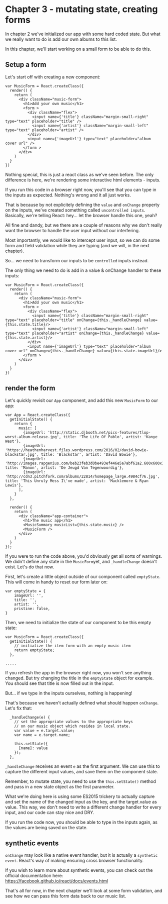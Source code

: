 # Chapter 3 - mutating state, creating forms

In chapter 2 we've initialized our app with some hard coded state. But what we really want to do is add our own albums to this list.

In this chapter, we'll start working on a small form to be able to do this.

## Setup a form

Let's start off with creating a new component:

```
var MusicForm = React.createClass({
  render() {
    return (
      <div className="music-form">
        <h1>Add your own music</h1>
        <form >
          <div className="flex">
            <input name={'title'} className="margin-small-right" type="text" placeholder="title" />
            <input name={'artist'} className="margin-small-left" type="text" placeholder="artist" />
          </div>
          <input name={'imageUrl'} type="text" placeholder="album cover url" />
        </form >
      </div>
    )
  }
})
```

Nothing special, this is just a react class as we've seen before.
The only difference is here, we're rendering some interactive html elements - inputs.

If you run this code in a browser right now, you'll see that you can type in the inputs as expected. Nothing's wrong and it all just works.

That is because by not explicitely defining the `value` and `onChange` property on the inputs, we've created something called `uncontrolled inputs`. Basically, we're telling React: hey... let the browser handle this one, yeah?

All fine and dandy, but we there are a couple of reasons why we don't really want the browser to handle the user input without our interfering.

Most importantly, we would like to intercept user input, so we can do some form and field validation while they are typing (and we will, in the next chapter).

So... we need to transform our inputs to be `controlled` inputs instead.

The only thing we need to do is add in a value & onChange handler to these inputs:

```
var MusicForm = React.createClass({
  render() {
    return (
      <div className="music-form">
        <h1>Add your own music</h1>
        <form >
          <div className="flex">
            <input name={'title'} className="margin-small-right" type="text" placeholder="title" onChange={this._handleChange} value={this.state.title}/>
            <input name={'artist'} className="margin-small-left" type="text" placeholder="artist" onChange={this._handleChange} value={this.state.artist}/>
          </div>
          <input name={'imageUrl'} type="text" placeholder="album cover url" onChange={this._handleChange} value={this.state.imageUrl}/>
        </form >
      </div>
    )
  }
})
```
## render the form
Let's quickly revisit our `App` component, and add this new `MusicForm` to our app:

```
var App = React.createClass({
  getInitialState() {
    return {
      music: [
        {imageUrl: 'http://static.djbooth.net/pics-features/tlop-worst-album-release.jpg', title: 'The Life Of Pablo', artist: 'Kanye West'},
        {imageUrl: 'https://heathenharvest.files.wordpress.com/2016/02/david-bowie-blackstar.jpg', title: 'Blackstar', artist: 'David Bowie'},
        {imageUrl: 'http://images.rapgenius.com/beb23feb3d0be493ef446e5a7abf61a2.600x600x1.jpg', title: 'Manon', artist: 'De Jeugd Van Tegenwoordig'},
        {imageUrl: 'http://cdn3.pitchfork.com/albums/22814/homepage_large.4984cf76.jpg', title: 'This Unruly Mess I\'ve made', artist: 'Macklemore & Ryan Lewis'},
      ],
    }
  },

  render() {
    return (
      <div className="app-container">
        <h1>The music app</h1>
        <MusicSummary musicList={this.state.music} />
        <MusicForm />
      </div>
    )
  }
});
```


If you were to run the code above, you'd obviously get all sorts of warnings. We didn't define any state in the `MusicForm`yet, and `_handleChange` doesn't exist. Let's do that now.

First, let's create a little object outside of our component called `emptyState`. This will come in handy to reset our form later on:

```
var emptyState = {
    imageUrl: '',
    title: '',
    artist: '',
    pristine: false,
}
```

Then, we need to initialize the state of our component to be this empty state:

```
var MusicForm = React.createClass({
  getInitialState() {
    // initialize the item form with an empty music item
    return emptyState;
  },

.....
```

If you refresh the app in the browser right now, you won't see anything changed. But try changing the title in the `emptyState` object for example. You should see that title is now filled out in the input.

But... if we type in the inputs ourselves, nothing is happening!

That's because we haven't actually defined what should happen `onChange`. Let's fix that:

```
  _handleChange(e) {
    // set the appropriate values to the appropriate keys
    // on our music object which resides in local state.
    var value = e.target.value;
    var name = e.target.name;

    this.setState({
      [name]: value
    });
  },
```

`_handleChange` receives an event `e` as the first argument. We can use this to capture the different input values, and save them on the component state.

Remember, to mutate state, you need to use the `this.setState()` method and pass in a new state object as the first parameter.

What we're doing here is using some ES2015 trickery to actually capture and set the name of the changed input as the key, and the target.value as value. This way, we don't need to write a different change handler for every input, and our code can stay nice and DRY.

If you run the code now, you should be able to type in the inputs again, as the values are being saved on the state.

## synthetic events

`onChange` may look like a native event handler, but it is actually a `synthetic event`. React's way of making ensuring cross browser functionality.

If you wish to learn more about synthetic events, you can check out the official documentation here:
https://facebook.github.io/react/docs/events.html

That's all for now, in the next chapter we'll look at some form validation, and see how we can pass this form data back to our music list.